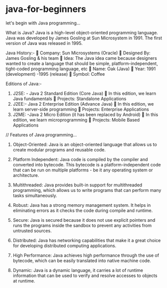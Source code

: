 # java-for-beginners
let's begin with  Java programming...

What is Java? 
Java is a high-level object-oriented programming language. Java was developed by James Gosling 
at Sun Microsystem in 1991. The first version of Java was released in 1995.

Java History:- 
 Company: Sun Microsystems (Oracle) 
 Designed By: James Gosling & his team 
 Idea: The Java idea came because designers wanted to create a language that should be 
simple, platform-independent, tight-coded programming language, etc 
 Name: Oak (Java) 
 Year: 1991 (development) -1995 (release) 
 Symbol: Coffee

Editions of Java:- 
1. J2SE: - Java 2 Standard Edition (Core Java) 
 In this edition, we learn Java fundamentals 
 Projects: Standalone Applications 
2. J2EE:- Java 2 Enterprise Edition (Advance Java)
 In this edition, we learn server-side programming 
 Projects: Enterprise Applications 
3. J2ME: -Java 2 Micro Edition (it has been replaced by Android) 
 In this edition, we learn microprogramming 
 Projects: Mobile Based Applications

// Features of Java programming...
1. Object-Oriented: Java is an object-oriented language that allows us to create modular programs and reusable code.

2. Platform Independent: Java code is compiled by the compiler and converted into bytecode. This bytecode is a platform-independent code that can be run on multiple platforms - be it any operating system or architecture.

3. Multithreaded: Java provides built-in support for multithreaded programming, which allows us to write programs that can perform many tasks simultaneously.

4. Robust: Java has a strong memory management system. It helps in eliminating errors as it checks the code during compile and runtime.

5. Secure: Java is secured because it does not use explicit pointers and runs the programs inside the sandbox to prevent any activities from untrusted sources.

6. Distributed: Java has networking capabilities that make it a great choice for developing distributed computing applications.

7. High Performance: Java achieves high performance through the use of bytecode, which can be easily translated into native machine code.

8. Dynamic: Java is a dynamic language, it carries a lot of runtime information that can be used to verify and resolve accesses to objects at runtime.

